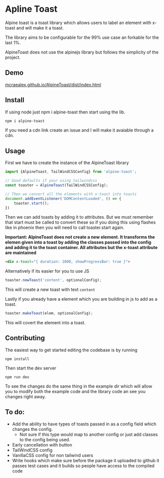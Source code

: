 # Apline Toast

Alpine toast is a toast library which allows users to label an element
with x-toast and will make it a toast.

The library aims to be configurable for the 99% use case an forkable for the
last 1%.

AlpineToast does not use the alpinejs library but follows the simplicity
of the project.

## Demo

[mcraealex.github.io/AlpineToast/dist/index.html](https://mcraealex.github.io/AlpineToast/example/dist/index.html)

## Install

If using node just npm i alpine-toast then start using the lib.

```bash
npm i alpine-toast
```

If you need a cdn link create an issue and I will make it avaiable through a cdn.

## Usage

First we have to create the instance of the AlpineToast library

```js
import {AlpineToast, TailWindCSSConfig} from 'alpine-toast';

// Good defaults if your using tailwindcss
const toaster = AlpineToast(TailWindCSSConfig);

// Then we convert all the elements with x-toast into toasts
document.addEventListener('DOMContentLoaded', () => {
    toaster.start();
})
```

Then we can add toasts by adding it to attributes. But we must remember that
start must be called to convert these so if you doing this using flashes like
in phoenix then you will need to call toaster.start again.

**Important: AlpineToast does not create a new element. It transforms the elemen given into a toast by adding the classes passed into the config and adding it to
the toast container. All attributes but the x-toast attribute are maintained**

```html
<div x-toast="{ duration: 1000, showProgressBar: true }">
```

Alternatively if its easier for you to use JS

```js
toaster.newToast('content', optionalConfig);
```

This will create a new toast with text `content`

Lastly if you already have a element which you are building in js to add as a
toast.

```js
toaster.makeToast(elem, optionalConfig);
```

This will covert the element into a toast.

## Contributing

The easiest way to get started editing the codebase is by running

```
npm install
```

Then start the dev server

```
npm run dev
```

To see the changes do the same thing in the example dir which will allow you
to modify both the example code and the library code an see you changes right
away.

## To do:

* Add the ability to have types of toasts passed in as a config field which changes the config.
    * Not sure if this type would map to another config or just add classes to the config being used.
* Early cancellation with button
* TailWindCSS config
* VanillaCSS config for non tailwind users
* Write hooks which make sure before the package it uploaded to github it passes test cases and it builds so people have access to the compiled code

